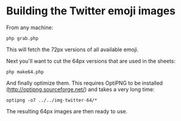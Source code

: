 # Building the Twitter emoji images

From any machine:

    php grab.php

This will fetch the 72px versions of all available emoji.

Next you'll want to cut the 64px versions that are used in the sheets:

    php make64.php

And finally optimize them. This requires OptiPNG to be installed (http://optipng.sourceforge.net/)
and takes a very long time:

    optipng -o7 ../../img-twitter-64/*

The resulting 64px images are then ready to use.
